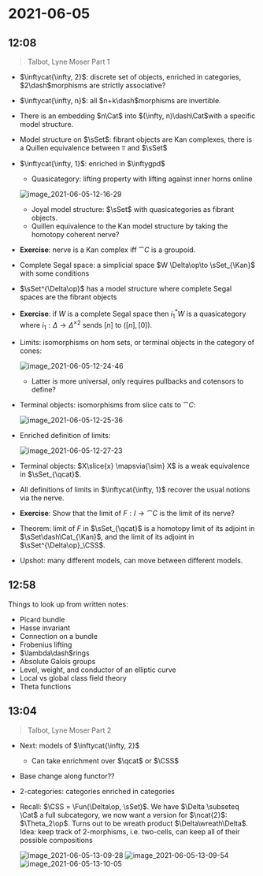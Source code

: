 # 2021-06-05

## 12:08

> Talbot, Lyne Moser Part 1

- $\inftycat{\infty, 2}$: discrete set of objects, enriched in categories, $2\dash$morphisms are strictly associative?
- $\inftycat{\infty, n}$: all $n+k\dash$morphisms are invertible.
- There is an embedding $n\Cat$ into $(\infty, n)\dash\Cat$with a specific model structure.
- Model structure on $\sSet$: fibrant objects are Kan complexes, there is a Quillen equivalence between $\Top$ and $\sSet$
- $\inftycat{\infty, 1}$: enriched in $\inftygpd$
  - Quasicategory: lifting property with lifting against inner horns online

  ![image_2021-06-05-12-16-29](figures/image_2021-06-05-12-16-29.png)

  - Joyal model structure: $\sSet$ with quasicategories as fibrant objects.
  - Quillen equivalence to the Kan model structure by taking the homotopy coherent nerve?

- **Exercise**: nerve is a Kan complex iff $\cat{C}$ is a groupoid.
- Complete Segal space: a simplicial space $W \Delta\op\to \sSet_{\Kan}$ with some conditions
- $\sSet^{\Delta\op}$ has a model structure where complete Segal spaces are the fibrant objects

- **Exercise**: if $W$ is a complete Segal space then $i_1^* W$ is a quasicategory where $i_1: \Delta \to \Delta^{\times 2}$ sends $[n]$ to $([n], [0])$.

- Limits: isomorphisms on hom sets, or terminal objects in the category of cones:
  
  ![image_2021-06-05-12-24-46](figures/image_2021-06-05-12-24-46.png)

  - Latter is more universal, only requires pullbacks and cotensors to define?

- Terminal objects: isomorphisms from slice cats to $\cat{C}$:

  ![image_2021-06-05-12-25-36](figures/image_2021-06-05-12-25-36.png)

- Enriched definition of limits:

  ![image_2021-06-05-12-27-23](figures/image_2021-06-05-12-27-23.png)

- Terminal objects: $X\slice{x} \mapsvia{\sim} X$ is a weak equivalence in $\sSet_{\qcat}$.

- All definitions of limits in $\inftycat{\infty, 1}$ recover the usual notions via the nerve.

- **Exercise**: Show that the limit of $F: I\to \cat{C}$ is the limit of its nerve?

- Theorem: limit of $F$ in $\sSet_{\qcat}$ is a homotopy limit of its adjoint in $\sSet\dash\Cat_{\Kan}$, and the limit of its adjoint in $\sSet^{\Delta\op}_\CSS$.

- Upshot: many different models, can move between different models.

## 12:58

Things to look up from written notes:

- Picard bundle
- Hasse invariant
- Connection on a bundle
- Frobenius lifting
- $\lambda\dash$rings
- Absolute Galois groups
- Level, weight, and conductor of an elliptic curve
- Local vs global class field theory
- Theta functions

## 13:04

> Talbot, Lyne Moser Part 2

- Next: models of $\inftycat{\infty, 2}$
  - Can take enrichment over $\qcat$ or $\CSS$
- Base change along functor??
- 2-categories: categories enriched in categories
- Recall: $\CSS = \Fun(\Delta\op, \sSet)$.
  We have $\Delta \subseteq \Cat$ a full subcategory, we now want a version for $\ncat{2}$: $\Theta_2\op$.
  Turns out to be wreath product $\Delta\wreath\Delta$.
  Idea: keep track of 2-morphisms, i.e. two-cells, can keep all of their possible compositions

  ![image_2021-06-05-13-09-28](figures/image_2021-06-05-13-09-28.png)
  ![image_2021-06-05-13-09-54](figures/image_2021-06-05-13-09-54.png)
  ![image_2021-06-05-13-10-05](figures/image_2021-06-05-13-10-05.png)
